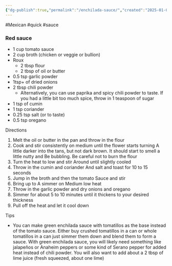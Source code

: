 ```yaml
---
{"dg-publish":true,"permalink":"/enchilada-sauce/","created":"2025-01-05T21:18:50.567-05:00","updated":"2025-01-06T09:11:35.642-05:00"}
---
```



#Mexican #quick #sauce 

### Red sauce
- 1 cup tomato sauce
- 2 cup broth (chicken or veggie or bullion)
- Roux 
	- 2 tbsp flour 
	- 2 tbsp of oil or butter
- 0.5 tsp garlic powder
- 1tsp+ of dried onions
- 2 tbsp chili powder
	- Alternatively, you can use paprika and spicy chili powder to taste. If you had a little bit too much spice, throw in 1 teaspoon of sugar  
- 1 tsp of cumin
- 1 tsp coriander
- 0.25 tsp salt (or to taste)
- 0.5 tsp oregano

Directions
1. Melt the oil or butter in the pan and throw in the flour
2. Cook and stir consistently on medium until the flower starts turning A little darker into the tans, but not dark brown. It should start to smell a little nutty and Be bubbling. Be careful not to burn the flour
4. Turn the heat to low and stir Around until slightly cooled
5. Throw in the cumin and coriander And salt and toast for 10 to 15 seconds
6. Jump in the broth and then the tomato Sauce and stir
7. Bring up to A simmer on Medium low heat
8. Throw in the garlic powder and dry onions and oregano 
9. Simmer for about 5 to 10 minutes until it thickens to your desired thickness
10. Pull off the heat and let it cool down


Tips
- You can make green enchilada sauce with tomatillos as the base instead of the tomato sauce. Either buy crushed tomatillos in a can or whole tomatillos in a can just simmer them down and blend them to form a sauce. With green enchilada sauce, you will likely need something like jalapeños or Anaheim peppers or some kind of Serano pepper for added heat instead of chili powder. You will also want to add about a 2 tbsp of lime juice (fresh squeezed, about one lime)
